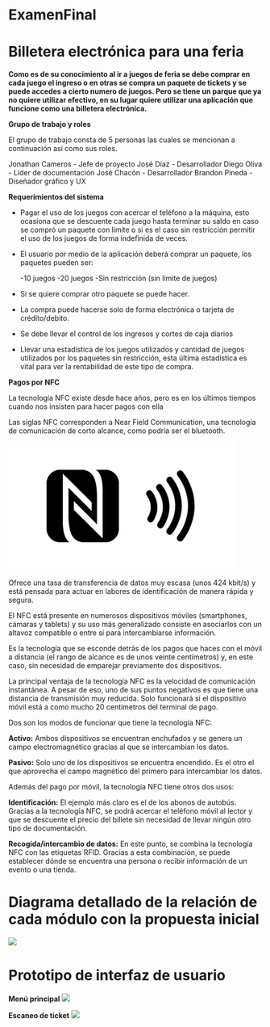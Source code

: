 # ExamenFinal
# Billetera electrónica para una feria

**Como es de su conocimiento al ir a juegos de feria se debe comprar en cada juego el ingreso o en otras se compra un paquete de tickets y se puede accedes a cierto numero de juegos. Pero se tiene un parque que ya no quiere utilizar efectivo, en su lugar quiere utilizar una aplicación que funcione como una billetera electrónica.**

**Grupo de trabajo y roles**

El grupo de trabajo consta de 5 personas las cuales se mencionan a continuación así como sus roles.

Jonathan Cameros - Jefe de proyecto
José Díaz - Desarrollador
Diego Oliva - Líder de documentación
José Chacón - Desarrollador
Brandon Pineda - Diseñador gráfico y UX

**Requerimientos del sistema**
 
- 	Pagar el uso de los juegos con acercar el teléfono a la máquina, esto ocasiona que se descuente cada juego hasta terminar su saldo en caso se compró un paquete con limite o si es el caso sin restricción permitir el uso de los juegos de forma indefinida de veces.
- 	El usuario por medio de la aplicación deberá comprar un paquete, los paquetes pueden ser:

      -10 juegos
      -20 juegos
      -Sin restricción (sin límite de juegos)
      
- 	Si se quiere comprar otro paquete se puede hacer.
- 	La compra puede hacerse solo de forma electrónica o tarjeta de crédito/debito.
- 	Se debe llevar el control de los ingresos y cortes de caja diarios
- 	Llevar una estadística de los juegos utilizados y cantidad de juegos utilizados por los paquetes sin restricción, esta última estadística es 
        vital para ver la rentabilidad de este tipo de compra.


**Pagos por NFC**

La tecnología NFC existe desde hace años, pero es en los últimos tiempos cuando nos insisten para hacer pagos con ella

Las siglas NFC corresponden a Near Field Communication, una tecnología de comunicación de corto alcance, como podría ser el bluetooth.

![](https://github.com/Cxmeros/ExamenFinal/blob/main/img/450_1000-63.jpg)

Ofrece una tasa de transferencia de datos muy escasa (unos 424 kbit/s) y está pensada para actuar en labores de identificación de manera rápida y segura.

El NFC está presente en numerosos dispositivos móviles (smartphones, cámaras y tablets) y su uso más generalizado consiste en asociarlos con un altavoz compatible o entre sí para intercambiarse información.

Es la tecnología que se esconde detrás de los pagos que haces con el móvil a distancia (el rango de alcance es de unos veinte centímetros) y, en este caso, sin necesidad de emparejar previamente dos dispositivos.

La principal ventaja de la tecnología NFC es la velocidad de comunicación instantánea. A pesar de eso, uno de sus puntos negativos es que tiene una distancia de transmisión muy reducida. Solo funcionará si el dispositivo móvil está a como mucho 20 centímetros del terminal de pago.

Dos son los modos de funcionar que tiene la tecnología NFC:

**Activo:** Ambos dispositivos se encuentran enchufados y se genera un campo electromagnético gracias al que se intercambian los datos.

**Pasivo:** Solo uno de los dispositivos se encuentra encendido. Es el otro el que aprovecha el campo magnético del primero para intercambiar los datos.

Además del pago por móvil, la tecnología NFC tiene otros dos usos:

**Identificación:** El ejemplo más claro es el de los abonos de autobús. Gracias a la tecnología NFC, se podrá acercar el teléfono móvil al lector y que se descuente el precio del billete sin necesidad de llevar ningún otro tipo de documentación.

**Recogida/intercambio de datos:** En este punto, se combina la tecnología NFC con las etiquetas RFID. Gracias a esta combinación, se puede establecer dónde se encuentra una persona o recibir información de un evento o una tienda.

# Diagrama detallado de la relación de cada módulo con la propuesta inicial
![](https://github.com/Cxmeros/ExamenFinal/releases/download/v1.0/diagrama.png)

# Prototipo de interfaz de usuario

**Menú principal**
![](https://github.com/Cxmeros/ExamenFinal/releases/download/v1.0/Vista.jpeg)

**Escaneo de ticket**
![](https://github.com/Cxmeros/ExamenFinal/releases/download/v1.0/Vista2.jpeg)


